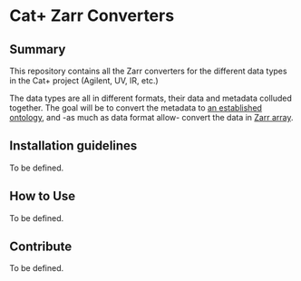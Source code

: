 # Cat+ Zarr Converters 

## Summary

This repository contains all the Zarr converters for the different data types in the Cat+ project (Agilent, UV, IR, etc.)

The data types are all in different formats, their data and metadata colluded together. The goal will be to convert the metadata to [an established ontology](https://github.com/sdsc-ordes/cat-plus-ontology/tree/main), and -as much as data format allow- convert the data in [Zarr array](https://zarr.readthedocs.io/en/stable/index.html). 

## Installation guidelines

To be defined.

## How to Use

To be defined.

## Contribute

To be defined.

